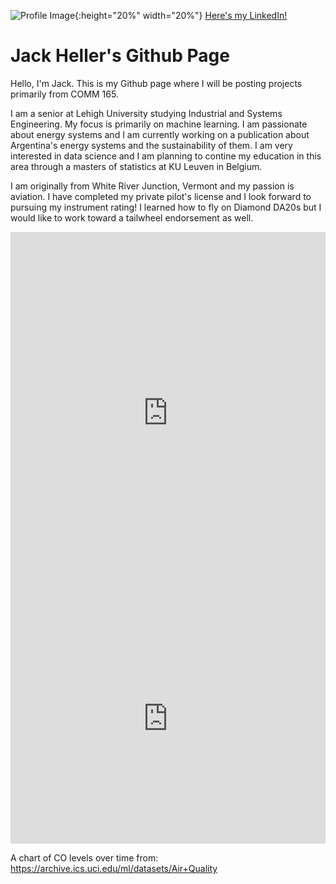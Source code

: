 ![Profile Image](https://github.com/jackmheller/jackmheller.github.io/blob/main/Professional%20Headshot2%20(2).jpg?raw=true){:height="20%" width="20%"}
[Here's my LinkedIn!](https://www.linkedin.com/in/jack-heller/)


# Jack Heller's Github Page

Hello, I'm Jack.  This is my Github page where I will be posting projects primarily from COMM 165.

I am a senior at Lehigh University studying Industrial and Systems Engineering.  My focus is primarily on machine learning.  I am passionate about energy systems and I am currently working on a publication about Argentina's energy systems and the sustainability of them.  I am very interested in data science and I am planning to contine my education in this area through a masters of statistics at KU Leuven in Belgium.

I am originally from White River Junction, Vermont and my passion is aviation.  I have completed my private pilot's license and I look forward to pursuing my instrument rating!  I learned how to fly on Diamond DA20s but I would like to work toward a tailwheel endorsement as well.  

<iframe title="Total Headcount at Lehigh by College (Fall 2020)" aria-label="chart" id="datawrapper-chart-LU3tc" src="https://datawrapper.dwcdn.net/LU3tc/1/" scrolling="no" frameborder="0" style="width: 0; min-width: 100% !important; border: none;" height="579"></iframe><script type="text/javascript">!function(){"use strict";window.addEventListener("message",(function(a){if(void 0!==a.data["datawrapper-height"])for(var e in a.data["datawrapper-height"]){var t=document.getElementById("datawrapper-chart-"+e)||document.querySelector("iframe[src*='"+e+"']");t&&(t.style.height=a.data["datawrapper-height"][e]+"px")}}))}();
</script>

<iframe title="[ CO concentration over time ]" aria-label="Interactive line chart" id="datawrapper-chart-OdNnc" src="https://datawrapper.dwcdn.net/OdNnc/1/" scrolling="no" frameborder="0" style="width: 0; min-width: 100% !important; border: none;" height="400"></iframe><script type="text/javascript">!function(){"use strict";window.addEventListener("message",(function(a){if(void 0!==a.data["datawrapper-height"])for(var e in a.data["datawrapper-height"]){var t=document.getElementById("datawrapper-chart-"+e)||document.querySelector("iframe[src*='"+e+"']");t&&(t.style.height=a.data["datawrapper-height"][e]+"px")}}))}();
</script>

A chart of CO levels over time from: https://archive.ics.uci.edu/ml/datasets/Air+Quality
